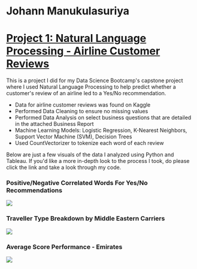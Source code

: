 # Johann Manukulasuriya

# [Project 1: Natural Language Processing - Airline Customer Reviews](https://github.com/Yohannesburg129/capstone_project)

This is a project I did for my Data Science Bootcamp's capstone project where I used Natural Language Processing to help predict whether a customer's review of an airline led to a Yes/No recommendation. 

* Data for airline customer reviews was found on Kaggle
* Performed Data Cleaning to ensure no missing values
* Performed Data Analysis on select business questions that are detailed in the attached Business Report
* Machine Learning Models: Logistic Regression, K-Nearest Neighbors, Support Vector Machine (SVM), Decision Trees
* Used CountVectorizer to tokenize each word of each review

Below are just a few visuals of the data I analyzed using Python and Tableau. If you'd like a more in-depth look to the process I took, do please click the link and take a look through my code. 

### Positive/Negative Correlated Words For Yes/No Recommendations
![](https://user-images.githubusercontent.com/69922537/155848846-254edabb-ac77-4e81-bce0-37cd3db46a0c.png)

### Traveller Type Breakdown by Middle Eastern Carriers
![](https://user-images.githubusercontent.com/69922537/155849114-78496444-f4b4-4b53-8645-266ca506b6c1.png)

### Average Score Performance - Emirates
![](https://user-images.githubusercontent.com/69922537/155849138-bcc5d8a4-b088-4a10-8d98-6d9b9efb48c5.png)

